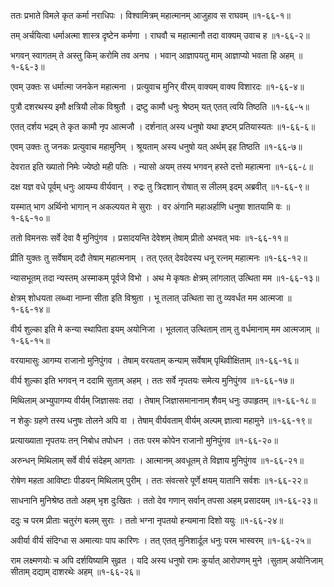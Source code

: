 ततः प्रभाते विमले कृत कर्मा नराधिपः ।
विश्वामित्रम् महात्मानम् आजुहाव स राघवम् ॥१-६६-१॥

तम् अर्चयित्वा धर्माअत्मा शास्त्र दृष्टेन कर्मणा ।
राघवौ च महात्मानौ तदा वाक्यम् उवाच ह ॥१-६६-२॥

भगवन् स्वागतम् ते अस्तु किम् करोमि तव अनघ ।
भवान् आज्ञापयतु माम् आज्ञाप्यो भवता हि अहम् ॥१-६६-३॥

एवम् उक्तः स धर्मात्मा जनकेन महात्मना ।
प्रत्युवाच मुनिर् वीरम् वाक्यम् वाक्य विशारदः ॥१-६६-४॥

पुत्रौ दशरथस्य इमौ क्षत्रियौ लोक विश्रुतौ ।
द्रष्टु कामौ धनुः श्रेष्ठम् यत् एतत् त्वयि तिष्ठति ॥१-६६-५॥

एतत् दर्शय भद्रम् ते कृत कामौ नृप आत्मजौ ।
दर्शनात् अस्य धनुषो यथा इष्टम् प्रतियास्यतः ॥१-६६-६॥

एवम् उक्तः तु जनकः प्रत्युवाच महामुनिम् ।
श्रूयताम् अस्य धनुषो यत् अर्थम् इह तिष्ठति ॥१-६६-७॥

देवरात इति ख्यातो निमेः ज्येष्ठो मही पतिः ।
न्यासो अयम् तस्य भगवन् हस्ते दत्तो महात्मना ॥१-६६-८॥

दक्ष यज्ञ वधे पूर्वम् धनुः आयम्य वीर्यवान् ।
रुद्रः तु त्रिदशान् रोषात् स लीलम् इदम् अब्रवीत् ॥१-६६-९॥

यस्मात् भाग अर्थिनो भागान् न अकल्पयत मे सुराः ।
वर अंगानि महाअर्हाणि धनुषा शातयामि वः ॥१-६६-१०॥

ततो विमनसः सर्वे देवा वै मुनिपुंगव ।
प्रसादयन्ति देवेशम् तेषाम् प्रीतो अभवत् भवः ॥१-६६-११॥

प्रीति युक्तः तु सर्वेषाम् ददौ तेषाम् महात्मनाम् ।
तत् एतत् देवदेवस्य धनू रत्नम् महात्मनः ॥१-६६-१२॥

न्यासभूतम् तदा न्यस्तम् अस्माकम् पूर्वजे विभो ।
अथ मे कृषतः क्षेत्रम् लांगलात् उत्थिता मम ॥१-६६-१३॥

क्षेत्रम् शोधयता लब्ध्वा नाम्ना सीता इति विश्रुता ।
भू तलात् उत्थिता सा तु व्यवर्धत मम आत्मजा ॥१-६६-१४॥

वीर्य शुल्का इति मे कन्या स्थापिता इयम् अयोनिजा ।
भूतलात् उत्थिताम् ताम् तु वर्धमानाम् मम आत्मजाम् ॥१-६६-१५॥

वरयामासुः आगम्य राजानो मुनिपुंगव ।
तेषाम् वरयताम् कन्याम् सर्वेषाम् पृथिवीक्षिताम् ॥१-६६-१६॥

वीर्य शुल्का इति भगवन् न ददामि सुताम् अहम् ।
ततः सर्वे नृपतयः समेत्य मुनिपुंगव ॥१-६६-१७॥

मिथिलाम् अभ्युपागम्य वीर्यम् जिज्ञासवः तदा ।
तेषाम् जिज्ञासमानानाम् शैवम् धनुः उपाहृतम् ॥१-६६-१८॥

न शेकुः ग्रहणे तस्य धनुषः तोलने अपि वा ।
तेषाम् वीर्यवताम् वीर्यम् अल्पम् ज्ञात्वा महामुने ॥१-६६-१९॥

प्रत्याख्याता नृपतयः तन् निबोध तपोधन ।
ततः परम कोपेन राजानो मुनिपुंगव ॥१-६६-२०॥

अरुन्धन् मिथिलाम् सर्वे वीर्य संदेहम् आगताः ।
आत्मानम् अवधूतम् ते विज्ञाय मुनिपुंगव ॥१-६६-२१॥

रोषेण महता आविष्टाः पीडयन् मिथिलाम् पुरीम् ।
ततः संवत्सरे पूर्णे क्षयम् यातानि सर्वशः ॥१-६६-२२॥

साधनानि मुनिश्रेष्ठ ततो अहम् भृश दुःखितः ।
ततो देव गणान् सर्वान् तपसा अहम् प्रसादयम् ॥१-६६-२३॥

ददुः च परम प्रीताः चतुरंग बलम् सुराः ।
ततो भग्ना नृपतयो हन्यमाना दिशो ययुः ॥१-६६-२४॥

अवीर्या वीर्य संदिग्धा स अमात्याः पाप कारिणः ।
तत् एतत् मुनिशार्दूल धनुः परम भास्वरम् ॥१-६६-२५॥

राम लक्ष्मणयोः च अपि दर्शयिष्यामि सुव्रत ।
यदि अस्य धनुषो रामः कुर्यात् आरोपणम् मुने ।सुताम् अयोनिजाम् सीताम् दद्याम् दाशरथेः अहम् ॥१-६६-२६॥

